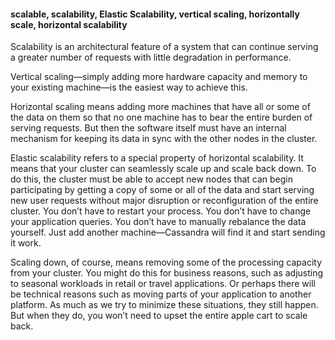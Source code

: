 #### scalable, scalability, Elastic Scalability, vertical scaling, horizontally scale, horizontal scalability

Scalability is an architectural feature of a system that can continue serving a greater number of requests with little degradation in performance. 

Vertical scaling—simply adding more hardware capacity and memory to your existing machine—is the easiest way to achieve this. 

Horizontal scaling means adding more machines that have all or some of the data on them so that no one machine has to bear the entire burden of serving requests. But then the software itself must have an internal mechanism for keeping its data in sync with the other nodes in the cluster.

Elastic scalability refers to a special property of horizontal scalability. It means that your cluster can seamlessly scale up and scale back down. To do this, the cluster must be able to accept new nodes that can begin participating by getting a copy of some or all of the data and start serving new user requests without major disruption or reconfiguration of the entire cluster. You don’t have to restart your process. You don’t have to change your application queries. You don’t have to manually rebalance the data yourself. Just add another machine—Cassandra will find it and start sending it work.

Scaling down, of course, means removing some of the processing capacity from your cluster. You might do this for business reasons, such as adjusting to seasonal workloads in retail or travel applications. Or perhaps there will be technical reasons such as moving parts of your application to another platform. As much as we try to minimize these situations, they still happen. But when they do, you won’t need to upset the entire apple cart to scale back.

